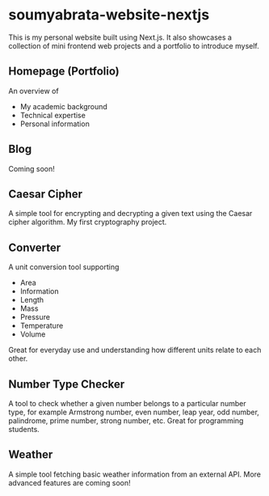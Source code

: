 # soumyabrata-website-nextjs

This is my personal website built using Next.js. It also showcases a collection of mini frontend web projects and a portfolio to introduce myself.

## Homepage (Portfolio)

An overview of

- My academic background
- Technical expertise
- Personal information

## Blog

Coming soon!

## Caesar Cipher

A simple tool for encrypting and decrypting a given text using the Caesar cipher algorithm. My first cryptography project.

## Converter

A unit conversion tool supporting

- Area
- Information
- Length
- Mass
- Pressure
- Temperature
- Volume

Great for everyday use and understanding how different units relate to each other.

## Number Type Checker

A tool to check whether a given number belongs to a particular number type, for example Armstrong number, even number, leap year, odd number, palindrome, prime number, strong number, etc. Great for programming students.

## Weather

A simple tool fetching basic weather information from an external API. More advanced features are coming soon!
